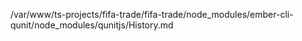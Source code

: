 /var/www/ts-projects/fifa-trade/fifa-trade/node_modules/ember-cli-qunit/node_modules/qunitjs/History.md
